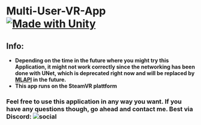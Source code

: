 # Multi-User-VR-App [![Made with Unity](https://img.shields.io/badge/Made%20with-Unity-57b9d3.svg?style=plastic&logo=unity)](https://unity3d.com)

## Info: 
* **Depending on the time in the future where you might try this Application, it might not work correctly since the networking has been done with UNet, which is deprecated right now and will be replaced by [MLAPI](https://docs-multiplayer.unity3d.com/) in the future.**
* **This app runs on the SteamVR plattform**

### Feel free to use this application in any way you want. If you have any questions though, go ahead and contact me. Best via Discord:  ![social](https://discord-md-badge.vercel.app/api/shield/471390077772365854?style=social)
